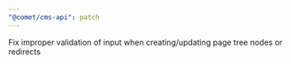 ```yaml
---
"@comet/cms-api": patch
---
```


Fix improper validation of input when creating/updating page tree nodes or redirects

